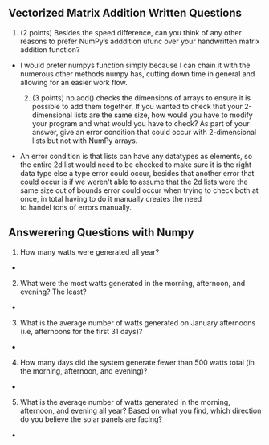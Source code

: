 ## Vectorized Matrix Addition Written Questions

  1. (2 points) Besides the speed difference, can you think of any other reasons to prefer NumPy’s adddition
  ufunc over your handwritten matrix addition function?  
  
- I would prefer numpys function simply because I can chain it with the numerous other methods numpy has, cutting down time in general and allowing for an easier work flow.
    
  2. (3 points) np.add() checks the dimensions of arrays to ensure it is possible to add them together. If
  you wanted to check that your 2-dimensional lists are the same size, how would you have to modify
  your program and what would you have to check? As part of your answer, give an error condition that
  could occur with 2-dimensional lists but not with NumPy arrays.
 
- An error condition is that lists can have any datatypes as elements, so the entire 2d list would need to be checked to make sure it is the right data type else a type error could occur, besides that another
  error that could occur is if we weren't able to assume that the 2d lists were the same size out of bounds error could occur when trying to check both at once, in total having to do it manually creates the need  
  to handel tons of errors manually.

## Answerering Questions with Numpy
  1. How many watts were generated all year?
-

  2. What were the most watts generated in the morning, afternoon, and evening? The least?
-

  3. What is the average number of watts generated on January afternoons (i.e, afternoons for the first 31
  days)?
-

  4. How many days did the system generate fewer than 500 watts total (in the morning, afternoon, and
  evening)?
-

  5. What is the average number of watts generated in the morning, afternoon, and evening all year? Based
  on what you find, which direction do you believe the solar panels are facing?
-
